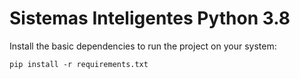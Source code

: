 # Sistemas Inteligentes Python 3.8

Install the basic dependencies to run the project on your system:

```
pip install -r requirements.txt
```
